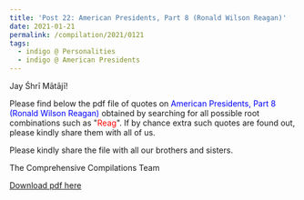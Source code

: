 ```yaml
---
title: 'Post 22: American Presidents, Part 8 (Ronald Wilson Reagan)'
date: 2021-01-21
permalink: /compilation/2021/0121
tags:
  - indigo @ Personalities
  - indigo @ American Presidents
---
```

Jay Śhrī Mātājī!

Please find below the pdf file of quotes on <font color="blue">American Presidents, Part 8 (Ronald Wilson Reagan)</font> obtained by searching for all possible root combinations such as "<font color="red">Reag</font>". If by chance extra such quotes are found out, please kindly share them with all of us.<br>

Please kindly share the file with all our brothers and sisters.  

The Comprehensive Compilations Team

[Download pdf here](http://seven-teams.github.io/files/American_Presidents_Part_8_Ronald_Wilson_Reagan.pdf)